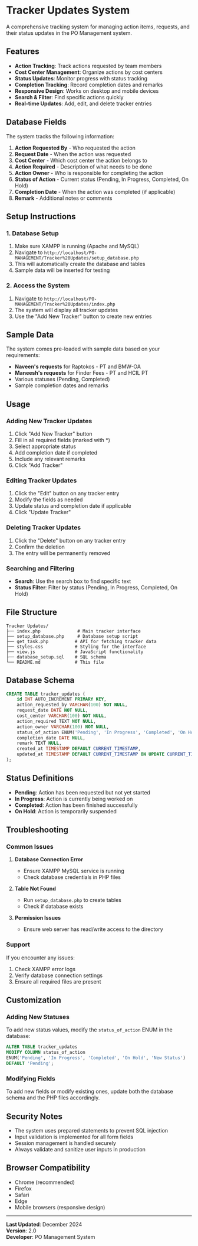 # Tracker Updates System

A comprehensive tracking system for managing action items, requests, and their status updates in the PO Management system.

## Features

- **Action Tracking**: Track actions requested by team members
- **Cost Center Management**: Organize actions by cost centers
- **Status Updates**: Monitor progress with status tracking
- **Completion Tracking**: Record completion dates and remarks
- **Responsive Design**: Works on desktop and mobile devices
- **Search & Filter**: Find specific actions quickly
- **Real-time Updates**: Add, edit, and delete tracker entries

## Database Fields

The system tracks the following information:

1. **Action Requested By** - Who requested the action
2. **Request Date** - When the action was requested
3. **Cost Center** - Which cost center the action belongs to
4. **Action Required** - Description of what needs to be done
5. **Action Owner** - Who is responsible for completing the action
6. **Status of Action** - Current status (Pending, In Progress, Completed, On Hold)
7. **Completion Date** - When the action was completed (if applicable)
8. **Remark** - Additional notes or comments

## Setup Instructions

### 1. Database Setup

1. Make sure XAMPP is running (Apache and MySQL)
2. Navigate to `http://localhost/PO-MANAGEMENT/Tracker%20Updates/setup_database.php`
3. This will automatically create the database and tables
4. Sample data will be inserted for testing

### 2. Access the System

1. Navigate to `http://localhost/PO-MANAGEMENT/Tracker%20Updates/index.php`
2. The system will display all tracker updates
3. Use the "Add New Tracker" button to create new entries

## Sample Data

The system comes pre-loaded with sample data based on your requirements:

- **Naveen's requests** for Raptokos - PT and BMW-OA
- **Maneesh's requests** for Finder Fees - PT and HCIL PT
- Various statuses (Pending, Completed)
- Sample completion dates and remarks

## Usage

### Adding New Tracker Updates

1. Click "Add New Tracker" button
2. Fill in all required fields (marked with *)
3. Select appropriate status
4. Add completion date if completed
5. Include any relevant remarks
6. Click "Add Tracker"

### Editing Tracker Updates

1. Click the "Edit" button on any tracker entry
2. Modify the fields as needed
3. Update status and completion date if applicable
4. Click "Update Tracker"

### Deleting Tracker Updates

1. Click the "Delete" button on any tracker entry
2. Confirm the deletion
3. The entry will be permanently removed

### Searching and Filtering

- **Search**: Use the search box to find specific text
- **Status Filter**: Filter by status (Pending, In Progress, Completed, On Hold)

## File Structure

```
Tracker Updates/
├── index.php              # Main tracker interface
├── setup_database.php     # Database setup script
├── get_task.php          # API for fetching tracker data
├── styles.css            # Styling for the interface
├── view.js               # JavaScript functionality
├── database_setup.sql    # SQL schema
└── README.md             # This file
```

## Database Schema

```sql
CREATE TABLE tracker_updates (
    id INT AUTO_INCREMENT PRIMARY KEY,
    action_requested_by VARCHAR(100) NOT NULL,
    request_date DATE NOT NULL,
    cost_center VARCHAR(100) NOT NULL,
    action_required TEXT NOT NULL,
    action_owner VARCHAR(100) NOT NULL,
    status_of_action ENUM('Pending', 'In Progress', 'Completed', 'On Hold') DEFAULT 'Pending',
    completion_date DATE NULL,
    remark TEXT NULL,
    created_at TIMESTAMP DEFAULT CURRENT_TIMESTAMP,
    updated_at TIMESTAMP DEFAULT CURRENT_TIMESTAMP ON UPDATE CURRENT_TIMESTAMP
);
```

## Status Definitions

- **Pending**: Action has been requested but not yet started
- **In Progress**: Action is currently being worked on
- **Completed**: Action has been finished successfully
- **On Hold**: Action is temporarily suspended

## Troubleshooting

### Common Issues

1. **Database Connection Error**
   - Ensure XAMPP MySQL service is running
   - Check database credentials in PHP files

2. **Table Not Found**
   - Run `setup_database.php` to create tables
   - Check if database exists

3. **Permission Issues**
   - Ensure web server has read/write access to the directory

### Support

If you encounter any issues:
1. Check XAMPP error logs
2. Verify database connection settings
3. Ensure all required files are present

## Customization

### Adding New Statuses

To add new status values, modify the `status_of_action` ENUM in the database:

```sql
ALTER TABLE tracker_updates 
MODIFY COLUMN status_of_action 
ENUM('Pending', 'In Progress', 'Completed', 'On Hold', 'New Status') 
DEFAULT 'Pending';
```

### Modifying Fields

To add new fields or modify existing ones, update both the database schema and the PHP files accordingly.

## Security Notes

- The system uses prepared statements to prevent SQL injection
- Input validation is implemented for all form fields
- Session management is handled securely
- Always validate and sanitize user inputs in production

## Browser Compatibility

- Chrome (recommended)
- Firefox
- Safari
- Edge
- Mobile browsers (responsive design)

---

**Last Updated**: December 2024  
**Version**: 2.0  
**Developer**: PO Management System
